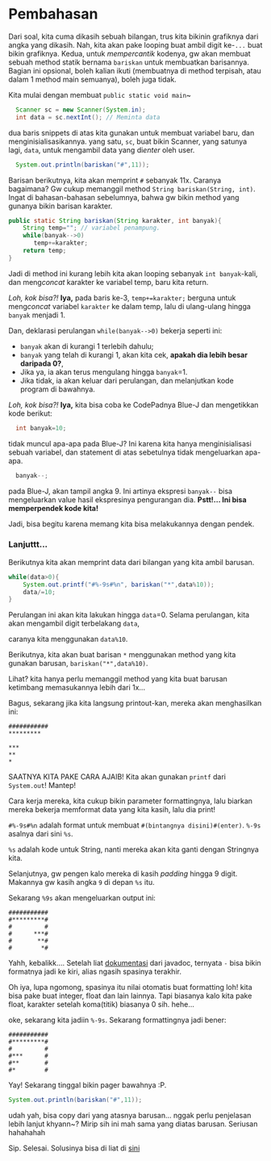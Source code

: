 # Pembahasan
Dari soal, kita cuma dikasih sebuah bilangan, trus kita bikinin grafiknya dari angka yang dikasih. Nah, kita akan pake looping buat ambil digit ke-`...` buat bikin grafiknya.
Kedua, untuk *mempercantik* kodenya, gw akan membuat sebuah method statik bernama `bariskan` untuk membuatkan barisannya. Bagian ini opsional, boleh kalian ikuti (membuatnya di method terpisah, atau dalam 1 method main semuanya), boleh juga tidak.

Kita mulai dengan membuat `public static void main`~

```java
  Scanner sc = new Scanner(System.in);
  int data = sc.nextInt(); // Meminta data
```
dua baris snippets di atas kita gunakan untuk membuat variabel baru, dan menginisialisasikannya.
yang satu, `sc`, buat bikin Scanner, yang satunya lagi, `data`, untuk mengambil data yang di*enter* oleh user.

```java
  System.out.println(bariskan("#",11));
```
Barisan berikutnya, kita akan memprint `#` sebanyak 11x. Caranya bagaimana? Gw cukup memanggil method `String bariskan(String, int)`. Ingat di bahasan-bahasan sebelumnya, bahwa gw bikin method yang gunanya bikin barisan karakter.

```java
public static String bariskan(String karakter, int banyak){
    String temp=""; // variabel penampung.
    while(banyak-->0)
       temp+=karakter;
    return temp;
}
```
Jadi di method ini kurang lebih kita akan looping sebanyak `int banyak`-kali, dan meng*concat* karakter ke variabel temp, baru kita return.

*Loh, kok bisa?!* **Iya,** pada baris ke-3, `temp+=karakter;` berguna untuk meng*concat* variabel `karakter` ke dalam temp, lalu di ulang-ulang hingga `banyak` menjadi 1.

Dan, deklarasi perulangan `while(banyak-->0)` bekerja seperti ini:
- `banyak` akan di kurangi 1 terlebih dahulu;
- `banyak` yang telah di kurangi 1, akan kita cek, **apakah dia lebih besar daripada 0?**,
- Jika ya, ia akan terus mengulang hingga `banyak`=1.
- Jika tidak, ia akan keluar dari perulangan, dan melanjutkan kode program di bawahnya.

*Loh, kok bisa?!* **Iya,** kita bisa coba ke CodePadnya Blue-J dan mengetikkan kode berikut:
```java
  int banyak=10;
```
tidak muncul apa-apa pada Blue-J? Ini karena kita hanya menginisialisasi sebuah variabel, dan statement di atas sebetulnya tidak mengeluarkan apa-apa.
```java
  banyak--;
```
pada Blue-J, akan tampil angka 9. Ini artinya ekspresi `banyak--` bisa mengeluarkan value hasil ekspresinya pengurangan dia. **Pstt!... Ini bisa memperpendek kode kita!**

Jadi, bisa begitu karena memang kita bisa melakukannya dengan pendek.

### Lanjuttt...

Berikutnya kita akan memprint data dari bilangan yang kita ambil barusan.

```java
while(data>0){
    System.out.printf("#%-9s#%n", bariskan("*",data%10));
    data/=10;
}
```
Perulangan ini akan kita lakukan hingga `data`=0. Selama perulangan, kita akan mengambil digit terbelakang `data`,

caranya kita menggunakan `data%10`.

Berikutnya, kita akan buat barisan `*` menggunakan method yang kita gunakan barusan, `bariskan("*",data%10)`.

Lihat? kita hanya perlu memanggil method yang kita buat barusan ketimbang memasukannya lebih dari 1x...

Bagus, sekarang jika kita langsung printout-kan, mereka akan menghasilkan ini:

```plain
###########
*********

***
**
*
```
SAATNYA KITA PAKE CARA AJAIB! Kita akan gunakan `printf` dari `System.out`! Mantep!

Cara kerja mereka, kita cukup bikin parameter formattingnya, lalu biarkan mereka bekerja memformat data yang kita kasih, lalu dia print!

`#%-9s#%n` adalah format untuk membuat `#(bintangnya disini)#(enter)`. `%-9s` asalnya dari sini `%s`.

`%s` adalah kode untuk String, nanti mereka akan kita ganti dengan Stringnya kita.

Selanjutnya, gw pengen kalo mereka di kasih *padding* hingga 9 digit. Makannya gw kasih angka `9` di depan `%s` itu.

Sekarang `%9s` akan mengeluarkan output ini:

```
###########
#*********#
#         #
#      ***#
#       **#
#        *#
```
Yahh, kebalikk.... Setelah liat [dokumentasi](https://docs.oracle.com/javase/tutorial/java/data/numberformat.html) dari javadoc, ternyata `-` bisa bikin formatnya jadi ke kiri, alias ngasih spasinya terakhir.

Oh iya, lupa ngomong, spasinya itu nilai otomatis buat formatting loh! kita bisa pake buat integer, float dan lain lainnya. Tapi biasanya kalo kita pake float, karakter setelah koma(titik) biasanya 0 sih. hehe...

oke, sekarang kita jadiin `%-9s`. Sekarang formattingnya jadi bener:

```
###########
#*********#
#         #
#***      #
#**       #
#*        #
```

Yay! Sekarang tinggal bikin pager bawahnya :P.

```java
System.out.println(bariskan("#",11));
```

udah yah, bisa copy dari yang atasnya barusan... nggak perlu penjelasan lebih lanjut khyann~? Mirip sih ini mah sama yang diatas barusan. Seriusan hahahahah

Sip. Selesai.
Solusinya bisa di liat di [sini](Batang.java)
